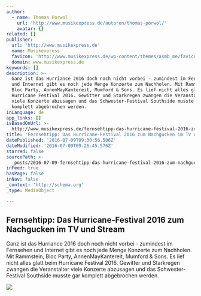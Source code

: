 ```yaml
---
author:
  - name: Thomas Porwol
    url: 'http://www.musikexpress.de/autoren/thomas-porwol/'
    avatar: {}
related: []
publisher:
  url: 'http://www.musikexpress.de'
  name: Musikexpress
  favicon: 'http://www.musikexpress.de/wp-content/themes/asmb_me/favicon.ico'
  domain: www.musikexpress.de
keywords: []
description: >-
  Ganz ist das Hurriance 2016 doch noch nicht vorbei - zumindest im Fernsehen
  und Internet gibt es noch jede Menge Konzerte zum Nachholen. Mit Rammstein,
  Bloc Party, AnnenMayKantereit, Mumford & Sons. Es lief nicht alles glatt beim
  Hurricane Festival 2016. Gewitter und Starkregen zwangen die Veranstalter
  viele Konzerte abzusagen und das Schwester-Festival Southside musste gar
  komplett abgebrochen werden.
inLanguage: de
app_links: []
isBasedOnUrl: >-
  http://www.musikexpress.de/fernsehtipp-das-hurricane-festival-2016-zum-nachgucken-im-tv-und-stream-592437/
title: 'Fernsehtipp: Das Hurricane-Festival 2016 zum Nachgucken im TV und Stream'
datePublished: '2016-07-09T09:30:56.506Z'
dateModified: '2016-07-09T09:26:45.576Z'
starred: false
sourcePath: >-
  _posts/2016-07-09-fernsehtipp-das-hurricane-festival-2016-zum-nachgucken-im-t.md
inFeed: true
hasPage: false
inNav: false
_context: 'http://schema.org'
_type: MediaObject

---
```

<article style=""><h1>Fernsehtipp: Das Hurricane-Festival 2016 zum Nachgucken im TV und Stream</h1><p>Ganz ist das Hurriance 2016 doch noch nicht vorbei - zumindest im Fernsehen und Internet gibt es noch jede Menge Konzerte zum Nachholen. Mit Rammstein, Bloc Party, AnnenMayKantereit, Mumford &amp; Sons. Es lief nicht alles glatt beim Hurricane Festival 2016. Gewitter und Starkregen zwangen die Veranstalter viele Konzerte abzusagen und das Schwester-Festival Southside musste gar komplett abgebrochen werden.</p><img src="http://www.musikexpress.de/wp-content/uploads/2016/02/22/10/hu-15-atmo-carsten-christians-1-von-1-.jpg" /></article>